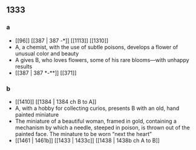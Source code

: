 ## 1333
### a
- [[96]] [[387 | 387 -*]] [[1113]] [[1310]] 
- A, a chemist, with the use of subtle poisons, develops a flower of unusual color and beauty
- A gives B, who loves flowers, some of his rare blooms—with unhappy results
- [[387 | 387 *-**]] [[371]] 

### b
- [[1410]] [[1384 | 1384 ch B to A]] 
- A, with a hobby for collecting curios, presents B with an old, hand painted miniature
- The miniature of a beautiful woman, framed in gold, containing a mechanism by which a needle, steeped in poison, is thrown out of the painted face. The minature to be worn “next the heart”
- [[1461 | 1461b]] [[1433 | 1433c]] [[1438 | 1438b ch A to B]] 

